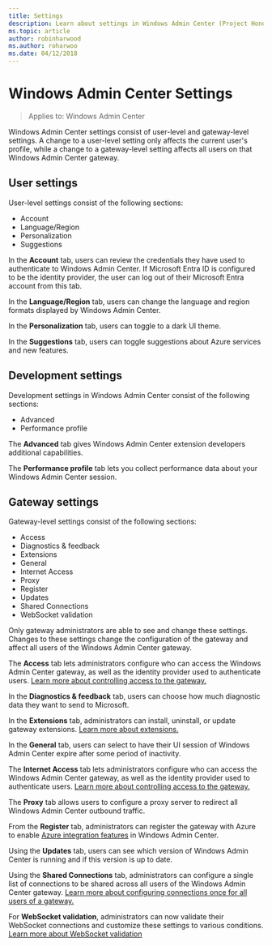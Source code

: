 ```yaml
---
title: Settings
description: Learn about settings in Windows Admin Center (Project Honolulu). User settings let users change their language/region and other preferences. Gateway settings let administrators configure the gateway.
ms.topic: article
author: robinharwood
ms.author: roharwoo
ms.date: 04/12/2018
---
```


# Windows Admin Center Settings

>Applies to: Windows Admin Center

Windows Admin Center settings consist of user-level and gateway-level settings. A change to a user-level setting only affects the current user's profile, while a change to a gateway-level setting affects all users on that Windows Admin Center gateway.

## User settings

User-level settings consist of the following sections:

- Account
- Language/Region
- Personalization
- Suggestions

In the **Account** tab, users can review the credentials they have used to authenticate to Windows Admin Center. If Microsoft Entra ID is configured to be the identity provider, the user can log out of their Microsoft Entra account from this tab.

In the **Language/Region** tab, users can change the language and region formats displayed by Windows Admin Center.

In the **Personalization** tab, users can toggle to a dark UI theme.

In the **Suggestions** tab, users can toggle suggestions about Azure services and new features.

## Development settings
Development settings in Windows Admin Center consist of the following sections:

- Advanced
- Performance profile

The **Advanced** tab gives Windows Admin Center extension developers additional capabilities.

The **Performance profile** tab lets you collect performance data about your Windows Admin Center session.

## Gateway settings

Gateway-level settings consist of the following sections:

- Access
- Diagnostics & feedback
- Extensions
- General
- Internet Access
- Proxy
- Register
- Updates
- Shared Connections
- WebSocket validation

Only gateway administrators are able to see and change these settings. Changes to these settings change the configuration of the gateway and affect all users of the Windows Admin Center gateway.

The **Access** tab lets administrators configure who can access the Windows Admin Center gateway, as well as the identity provider used to authenticate users. [Learn more about controlling access to the gateway.](user-access-control.md)

In the **Diagnostics & feedback** tab, users can choose how much diagnostic data they want to send to Microsoft.

In the **Extensions** tab, administrators can install, uninstall, or update gateway extensions. [Learn more about extensions.](using-extensions.md)

In the **General** tab, users can select to have their UI session of Windows Admin Center expire after some period of inactivity.

The **Internet Access** tab lets administrators configure who can access the Windows Admin Center gateway, as well as the identity provider used to authenticate users. [Learn more about controlling access to the gateway.](user-access-control.md)

The **Proxy** tab allows users to configure a proxy server to redirect all Windows Admin Center outbound traffic.

From the **Register** tab, administrators can register the gateway with Azure to enable [Azure integration features](../azure/azure-integration.md) in Windows Admin Center.

Using the **Updates** tab, users can see which version of Windows Admin Center is running and if this version is up to date.

Using the **Shared Connections** tab, administrators can configure a single list of connections to be shared across all users of the Windows Admin Center gateway. [Learn more about configuring connections once for all users of a gateway.](shared-connections.md)

For **WebSocket validation**, administrators can now validate their WebSocket connections and customize these settings to various conditions. [Learn more about WebSocket validation](websocket-validation.md)
